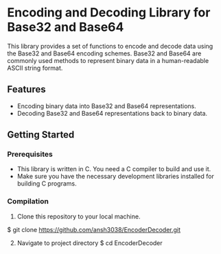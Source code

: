 # Encoding and Decoding Library for Base32 and Base64

This library provides a set of functions to encode and decode data using the Base32 and Base64 encoding schemes. 
Base32 and Base64 are commonly used methods to represent binary data in a human-readable ASCII string format.

## Features

- Encoding binary data into Base32 and Base64 representations.
- Decoding Base32 and Base64 representations back to binary data.

## Getting Started

### Prerequisites

- This library is written in C. You need a C compiler to build and use it.
- Make sure you have the necessary development libraries installed for building C programs.

### Compilation

1. Clone this repository to your local machine.


$ git clone https://github.com/ansh3038/EncoderDecoder.git

2. Navigate to project directory
$ cd EncoderDecoder

